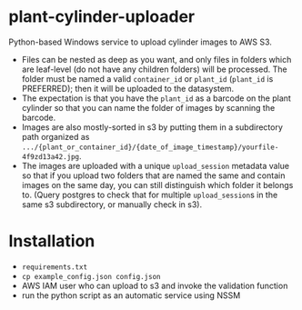 # plant-cylinder-uploader
Python-based Windows service to upload cylinder images to AWS S3.

* Files can be nested as deep as you want, and only files in folders which are leaf-level (do not have any children folders) will be processed. The folder must be named a valid `container_id` or `plant_id` (`plant_id` is PREFERRED); then it will be uploaded to the datasystem. 
* The expectation is that you have the `plant_id` as a barcode on the plant cylinder so that you can name the folder of images by scanning the barcode. 
* Images are also mostly-sorted in s3 by putting them in a subdirectory path organized as `.../{plant_or_container_id}/{date_of_image_timestamp}/yourfile-4f9zd13a42.jpg`. 
* The images are uploaded with a unique `upload_session` metadata value so that if you upload two folders that are named the same and contain images on the same day, you can still distinguish which folder it belongs to. (Query postgres to check that for multiple `upload_session`s in the same s3 subdirectory, or manually check in s3).

# Installation
* `requirements.txt`
* `cp example_config.json config.json`
* AWS IAM user who can upload to s3 and invoke the validation function
* run the python script as an automatic service using NSSM